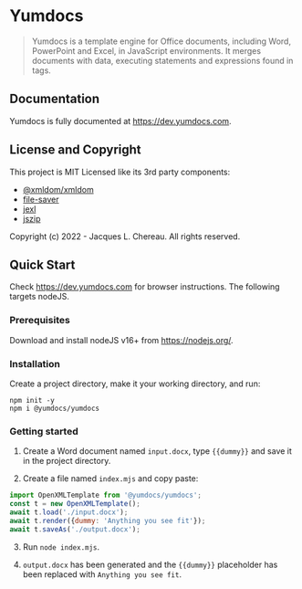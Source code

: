 # Yumdocs

> Yumdocs is a template engine for Office documents, including Word, PowerPoint and Excel, in JavaScript environments.
> It merges documents with data, executing statements and expressions found in tags.

## Documentation

Yumdocs is fully documented at https://dev.yumdocs.com.

## License and Copyright

This project is MIT Licensed like its 3rd party components:

- [@xmldom/xmldom](https://github.com/xmldom/xmldom/blob/master/LICENSE)
- [file-saver](https://github.com/eligrey/FileSaver.js/blob/master/LICENSE.md)
- [jexl](https://github.com/TomFrost/Jexl/blob/master/LICENSE.txt)
- [jszip](https://github.com/Stuk/jszip/blob/main/LICENSE.markdown)

Copyright (c) 2022 - Jacques L. Chereau. All rights reserved.

## Quick Start

Check https://dev.yumdocs.com for browser instructions. The following targets nodeJS.

### Prerequisites

Download and install nodeJS v16+ from https://nodejs.org/.

### Installation

Create a project directory, make it your working directory, and run:

```shell
npm init -y
npm i @yumdocs/yumdocs
```

### Getting started

1) Create a Word document named `input.docx`, type `{{dummy}}` and save it in the project directory.

2) Create a file named `index.mjs` and copy paste:

```js
import OpenXMLTemplate from '@yumdocs/yumdocs';
const t = new OpenXMLTemplate();
await t.load('./input.docx');
await t.render({dummy: 'Anything you see fit'});
await t.saveAs('./output.docx');
```

3) Run `node index.mjs`.

4) `output.docx` has been generated and the `{{dummy}}` placeholder has been replaced with `Anything you see fit`.